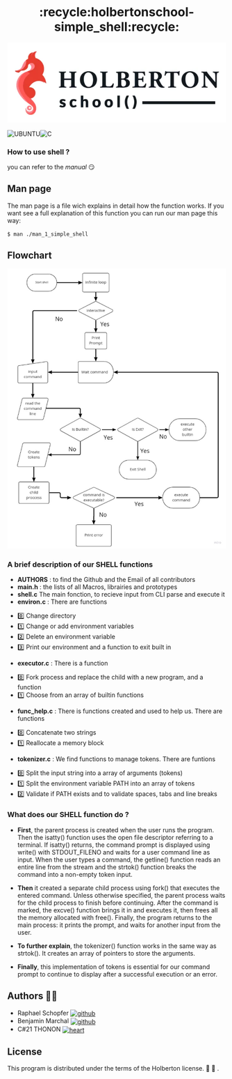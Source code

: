 <div align="center">
    <h1>:recycle:holbertonschool-simple_shell:recycle:</h1>
</div>

![Holberton School Logo](https://raw.githubusercontent.com/Groinkb/holbertonschool-simple_shell/feature/pictures/Photo%20Holberton.webp)

![UBUNTU](https://img.shields.io/badge/Ubuntu-E95420?style=for-the-badge&logo=ubuntu&logoColor=white)![C](https://img.shields.io/badge/C-00599C?style=for-the-badge&logo=c&logoColor=white)

### How to use shell ?

you can refer to the *manual* :smirk:


## Man page

The man page is a file wich explains in detail how the function works. If you want see a full explanation of this function you can run our man page this way:
```
$ man ./man_1_simple_shell
```

## Flowchart

![Flowchart](https://github.com/Groinkb/holbertonschool-simple_shell/blob/feature/pictures/Flowchart.jpg?raw=true)

### A brief description of our SHELL functions

- **AUTHORS** : to find the Github and the Email of all contributors
- **main.h** : the lists of all Macros, librairies and prototypes
- **shell.c** The main fonction, to recieve input from CLI parse and execute it
- **environ.c** : There are functions
* :zero: Change directory
* :one: Change or add environment variables
* :two: Delete an environment variable
* :three: Print our environment and a function to exit built in
- **executor.c** : There is a function
* :zero: Fork process and replace the child with a new program, and a function
* :one: Choose from an array of builtin functions
- **func_help.c** : There is functions created and used to help us. There are functions
* :zero: Concatenate two strings
* :one: Reallocate a memory block
- **tokenizer.c** : We find functions to manage tokens. There are funtions
* :zero: Split the input string into a array of arguments (tokens)
* :one: Split the environment variable PATH into an array of tokens
* :two: Validate if PATH exists and to validate spaces, tabs and line breaks

### What does our SHELL function do ?

* **First**, the parent process is created when the user runs the program. Then the isatty() function uses the open file descriptor referring to a terminal. If isatty() returns, the command prompt is displayed using write() with STDOUT_FILENO and waits for a user command line as input. When the user types a command, the getline() function reads an entire line from the stream and the strtok() function breaks the command into a non-empty token input.

* **Then** it created a separate child process using fork() that executes the entered command. Unless otherwise specified, the parent process waits for the child process to finish before continuing. After the command is marked, the excve() function brings it in and executes it, then frees all the memory allocated with free(). Finally, the program returns to the main process: it prints the prompt, and waits for another input from the user.

* **To further explain**, the tokenizer() function works in the same way as strtok(). It creates an array of pointers to store the arguments.

* **Finally**, this implementation of tokens is essential for our command prompt to continue to display after a successful execution or an error.

## Authors :fist_right::fist_left:

* Raphael Schopfer <a href="https://github.com/RaphSchp" rel="nofollow"><img align="center" alt="github" src="https://www.vectorlogo.zone/logos/github/github-tile.svg" height="24" /></a>
* Benjamin Marchal <a href="https://github.com/Groinkb" rel="nofollow"><img align="center" alt="github" src="https://www.vectorlogo.zone/logos/github/github-tile.svg" height="24" /></a>
* C#21 THONON <a href="https://www.youtube.com/watch?time_continue=2&v=D2_r4q2imnQ&embeds_referring_euri=https%3A%2F%2Fwww.google.com%2Fsearch%3Fsca_esv%3D559082108%26rlz%3D1C1ONGR_frFR1059FR1059%26q%3Dbruh%26tbm%3Dvid%26source%3Dlnms%26sa%3DX%26ved%3D2ahUKEwjl_cbXs_CA&source_ve_path=Mjg2NjIsMzY4NDIsMzY4NDIsMjM4NTE&feature=emb_title" rel="nofollow"><img align="center" alt="heart" src="https://vectorwiki.com/images/a2I5f__heart.svg" height="24" /></a>

## License

This program is distributed under the terms of the Holberton license. :goat:
:goat:
.
